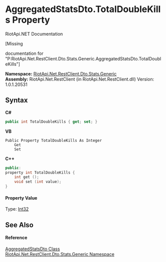 # AggregatedStatsDto.TotalDoubleKills Property 
RiotApi.NET Documentation 

\[Missing <summary> documentation for "P:RiotApi.Net.RestClient.Dto.Stats.Generic.AggregatedStatsDto.TotalDoubleKills"\]

**Namespace:**&nbsp;<a href="5d01f7ac-cf04-77d7-641a-3fa8ba633859">RiotApi.Net.RestClient.Dto.Stats.Generic</a><br />**Assembly:**&nbsp;RiotApi.Net.RestClient (in RiotApi.Net.RestClient.dll) Version: 1.0.1.20531

## Syntax

**C#**<br />
``` C#
public int TotalDoubleKills { get; set; }
```

**VB**<br />
``` VB
Public Property TotalDoubleKills As Integer
	Get
	Set
```

**C++**<br />
``` C++
public:
property int TotalDoubleKills {
	int get ();
	void set (int value);
}
```


#### Property Value
Type: <a href="http://msdn2.microsoft.com/en-us/library/td2s409d" target="_blank">Int32</a>

## See Also


#### Reference
<a href="e359dad0-0ffd-00cc-2b4e-523727c841e6">AggregatedStatsDto Class</a><br /><a href="5d01f7ac-cf04-77d7-641a-3fa8ba633859">RiotApi.Net.RestClient.Dto.Stats.Generic Namespace</a><br />